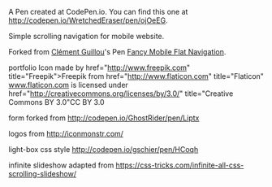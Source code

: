 A Pen created at CodePen.io. You can find this one at http://codepen.io/WretchedEraser/pen/ojOeEG.

 Simple scrolling navigation for mobile website.

Forked from [Clément Guillou](http://codepen.io/cguillou/)'s Pen [Fancy Mobile Flat Navigation](http://codepen.io/cguillou/pen/jmkfK/).

portfolio Icon made by href="http://www.freepik.com" title="Freepik">Freepik from href="http://www.flaticon.com" title="Flaticon" www.flaticon.com is licensed under href="http://creativecommons.org/licenses/by/3.0/" title="Creative Commons BY 3.0"CC BY 3.0

form forked from http://codepen.io/GhostRider/pen/Liptx

logos from http://iconmonstr.com/

light-box css style http://codepen.io/gschier/pen/HCoqh

infinite slideshow adapted from https://css-tricks.com/infinite-all-css-scrolling-slideshow/